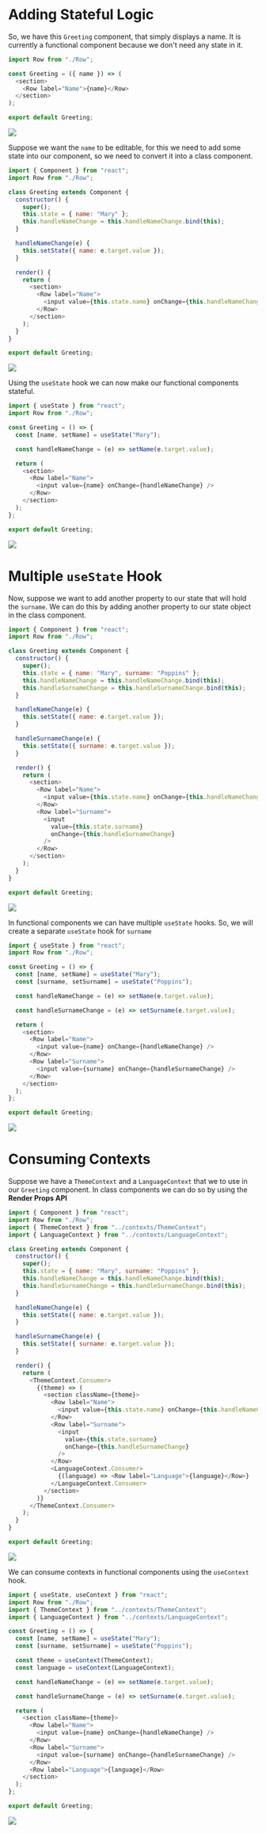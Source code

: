 # Adding Stateful Logic

So, we have this `Greeting` component, that simply displays a name. It is currently a functional component because we don't need any state in it.

```js
import Row from "./Row";

const Greeting = ({ name }) => (
  <section>
    <Row label="Name">{name}</Row>
  </section>
);

export default Greeting;
```

<image src="./readme-imgs/1.png">

Suppose we want the `name` to be editable, for this we need to add some state into our component, so we need to convert it into a class component.

```js
import { Component } from "react";
import Row from "./Row";

class Greeting extends Component {
  constructor() {
    super();
    this.state = { name: "Mary" };
    this.handleNameChange = this.handleNameChange.bind(this);
  }

  handleNameChange(e) {
    this.setState({ name: e.target.value });
  }

  render() {
    return (
      <section>
        <Row label="Name">
          <input value={this.state.name} onChange={this.handleNameChange} />
        </Row>
      </section>
    );
  }
}

export default Greeting;
```

<image src="./readme-imgs/2.gif">

Using the `useState` hook we can now make our functional components stateful.

```js
import { useState } from "react";
import Row from "./Row";

const Greeting = () => {
  const [name, setName] = useState("Mary");

  const handleNameChange = (e) => setName(e.target.value);

  return (
    <section>
      <Row label="Name">
        <input value={name} onChange={handleNameChange} />
      </Row>
    </section>
  );
};

export default Greeting;
```

<image src="./readme-imgs/2.gif">

# Multiple `useState` Hook

Now, suppose we want to add another property to our state that will hold the `surname`. We can do this by adding another property to our state object in the class component.

```js
import { Component } from "react";
import Row from "./Row";

class Greeting extends Component {
  constructor() {
    super();
    this.state = { name: "Mary", surname: "Poppins" };
    this.handleNameChange = this.handleNameChange.bind(this);
    this.handleSurnameChange = this.handleSurnameChange.bind(this);
  }

  handleNameChange(e) {
    this.setState({ name: e.target.value });
  }

  handleSurnameChange(e) {
    this.setState({ surname: e.target.value });
  }

  render() {
    return (
      <section>
        <Row label="Name">
          <input value={this.state.name} onChange={this.handleNameChange} />
        </Row>
        <Row label="Surname">
          <input
            value={this.state.surname}
            onChange={this.handleSurnameChange}
          />
        </Row>
      </section>
    );
  }
}

export default Greeting;
```

<image src="./readme-imgs/3.gif">

In functional components we can have multiple `useState` hooks. So, we will create a separate `useState` hook for `surname`

```js
import { useState } from "react";
import Row from "./Row";

const Greeting = () => {
  const [name, setName] = useState("Mary");
  const [surname, setSurname] = useState("Poppins");

  const handleNameChange = (e) => setName(e.target.value);

  const handleSurnameChange = (e) => setSurname(e.target.value);

  return (
    <section>
      <Row label="Name">
        <input value={name} onChange={handleNameChange} />
      </Row>
      <Row label="Surname">
        <input value={surname} onChange={handleSurnameChange} />
      </Row>
    </section>
  );
};

export default Greeting;
```

<image src="./readme-imgs/3.gif">

# Consuming Contexts

Suppose we have a `ThemeContext` and a `LanguageContext` that we to use in our `Greeting` component. In class components we can do so by using the **Render Props API**

```js
import { Component } from "react";
import Row from "./Row";
import { ThemeContext } from "../contexts/ThemeContext";
import { LanguageContext } from "../contexts/LanguageContext";

class Greeting extends Component {
  constructor() {
    super();
    this.state = { name: "Mary", surname: "Poppins" };
    this.handleNameChange = this.handleNameChange.bind(this);
    this.handleSurnameChange = this.handleSurnameChange.bind(this);
  }

  handleNameChange(e) {
    this.setState({ name: e.target.value });
  }

  handleSurnameChange(e) {
    this.setState({ surname: e.target.value });
  }

  render() {
    return (
      <ThemeContext.Consumer>
        {(theme) => (
          <section className={theme}>
            <Row label="Name">
              <input value={this.state.name} onChange={this.handleNameChange} />
            </Row>
            <Row label="Surname">
              <input
                value={this.state.surname}
                onChange={this.handleSurnameChange}
              />
            </Row>
            <LanguageContext.Consumer>
              {(language) => <Row label="Language">{language}</Row>}
            </LanguageContext.Consumer>
          </section>
        )}
      </ThemeContext.Consumer>
    );
  }
}

export default Greeting;
```

<image src="./readme-imgs/4.png">

We can consume contexts in functional components using the `useContext` hook.

```js
import { useState, useContext } from "react";
import Row from "./Row";
import { ThemeContext } from "../contexts/ThemeContext";
import { LanguageContext } from "../contexts/LanguageContext";

const Greeting = () => {
  const [name, setName] = useState("Mary");
  const [surname, setSurname] = useState("Poppins");

  const theme = useContext(ThemeContext);
  const language = useContext(LanguageContext);

  const handleNameChange = (e) => setName(e.target.value);

  const handleSurnameChange = (e) => setSurname(e.target.value);

  return (
    <section className={theme}>
      <Row label="Name">
        <input value={name} onChange={handleNameChange} />
      </Row>
      <Row label="Surname">
        <input value={surname} onChange={handleSurnameChange} />
      </Row>
      <Row label="Language">{language}</Row>
    </section>
  );
};

export default Greeting;
```

<image src="./readme-imgs/4.png">
